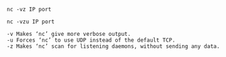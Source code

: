 
`nc -vz IP port`   

`nc -vzu IP port`  


```
-v Makes ‘nc’ give more verbose output.
-u Forces ‘nc’ to use UDP instead of the default TCP.
-z Makes ‘nc’ scan for listening daemons, without sending any data.
```
